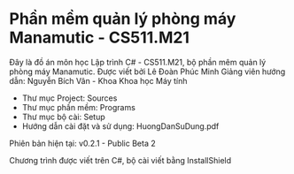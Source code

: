 # Phần mềm quản lý phòng máy Manamutic - CS511.M21

Đây là đồ án môn học Lập trình C# - CS511.M21, bộ phần mêm quản lý phòng máy Manamutic. Được viết bởi Lê Đoàn Phúc Minh
Giảng viên hướng dẫn: Nguyễn Bích Vân - Khoa Khoa học Máy tính

- Thư mục Project: Sources
- Thư mục phần mềm: Programs
- Thư mục bộ cài: Setup
- Hướng dẫn cài đặt và sử dụng: HuongDanSuDung.pdf 

Phiên bản hiện tại: v0.2.1 - Public Beta 2

Chương trình được viết trên C#, bộ cài viết bằng InstallShield